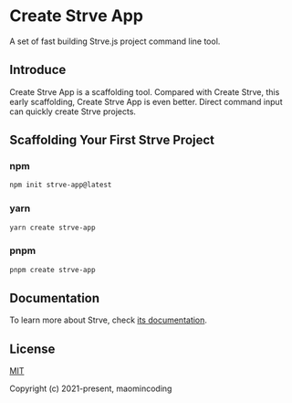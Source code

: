 # Create Strve App

A set of fast building Strve.js project command line tool.

## Introduce

Create Strve App is a scaffolding tool. Compared with Create Strve, this early scaffolding, Create Strve App is even better. Direct command input can quickly create Strve projects.

## Scaffolding Your First Strve Project

### npm

```bash
npm init strve-app@latest
```

### yarn

```bash
yarn create strve-app
```

### pnpm

```bash
pnpm create strve-app
```

## Documentation

To learn more about Strve, check [its documentation](https://maomincoding.github.io/strvejs-doc/tool/#create-strve-app).

## License

[MIT](http://opensource.org/licenses/MIT)

Copyright (c) 2021-present, maomincoding